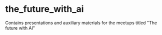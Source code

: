 # the_future_with_ai
Contains presentations and auxiliary materials for the meetups titled "The future with AI"
